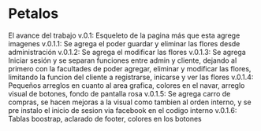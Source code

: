 # Petalos
El avance del trabajo 
v.0.1: Esqueleto de la pagina más que esta agrege imagenes
v.0.1.1: Se agrega el poder guardar y eliminar las flores desde administración
v.0.1.2: Se agrega el modificar las flores
v.0.1.3: Se agrega Iniciar sesión y se separan funciones entre admin y cliente, dejando al primero con la facultades de 
poder agregar, eliminar y modificar las flores, limitando la funcion del cliente a registrarse, inicarse y ver las flores
v.0.1.4: Pequeños arreglos en cuanto al area grafica, colores en el navar, arreglo visual de botones, fondo de pantalla rosa
v.0.1.5: Se agrega carro de compras, se hacen mejoras a la visual como tambien al orden interno, 
y se pre instalo el inicio de sesion via facebook en el codigo interno
v.0.1.6: Tablas boostrap, aclarado de footer, colores en los botones
